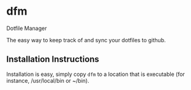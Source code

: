 # dfm
Dotfile Manager

The easy way to keep track of and sync your dotfiles to github.

## Installation Instructions
Installation is easy, simply copy `dfm` to a location that is executable (for
instance, /usr/local/bin or ~/bin).
